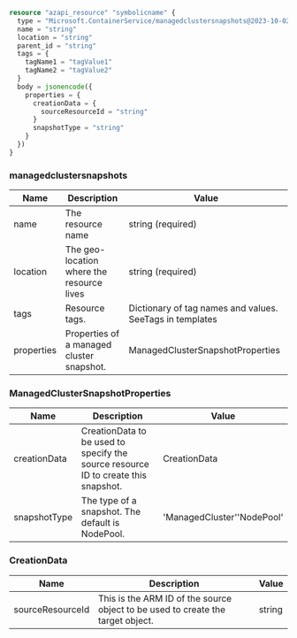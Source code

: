 ```terraform
resource "azapi_resource" "symbolicname" {
  type = "Microsoft.ContainerService/managedclustersnapshots@2023-10-02-preview"
  name = "string"
  location = "string"
  parent_id = "string"
  tags = {
    tagName1 = "tagValue1"
    tagName2 = "tagValue2"
  }
  body = jsonencode({
    properties = {
      creationData = {
        sourceResourceId = "string"
      }
      snapshotType = "string"
    }
  })
}

```

### managedclustersnapshots

| Name | Description | Value |
|-|-|-|
| name | The resource name | string (required) |
| location | The geo-location where the resource lives | string (required) |
| tags | Resource tags. | Dictionary of tag names and values. SeeTags in templates |
| properties | Properties of a managed cluster snapshot. | ManagedClusterSnapshotProperties |


### ManagedClusterSnapshotProperties

| Name | Description | Value |
|-|-|-|
| creationData | CreationData to be used to specify the source resource ID to create this snapshot. | CreationData |
| snapshotType | The type of a snapshot. The default is NodePool. | 'ManagedCluster''NodePool' |


### CreationData

| Name | Description | Value |
|-|-|-|
| sourceResourceId | This is the ARM ID of the source object to be used to create the target object. | string |



